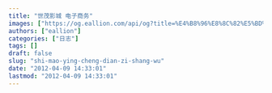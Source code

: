 ```yaml
---
title: "世茂影城 电子商务"
images: ["https://og.eallion.com/api/og?title=%E4%B8%96%E8%8C%82%E5%BD%B1%E5%9F%8E%20%E7%94%B5%E5%AD%90%E5%95%86%E5%8A%A1"]
authors: ["eallion"]
categories: ["日志"]
tags: []
draft: false
slug: "shi-mao-ying-cheng-dian-zi-shang-wu"
date: "2012-04-09 14:33:01"
lastmod: "2012-04-09 14:33:01"
---
```



